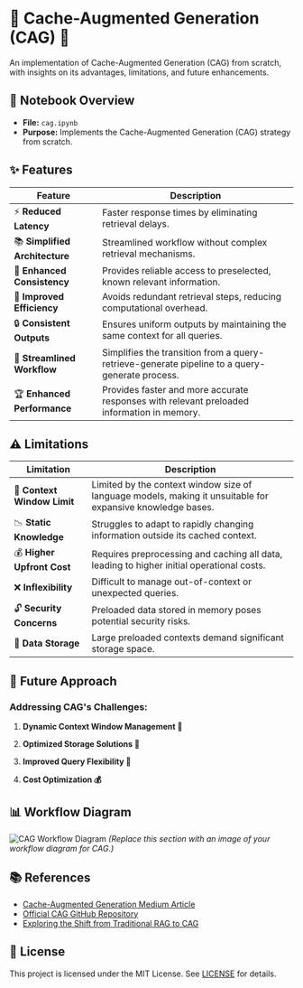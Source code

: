 # 🚀 Cache-Augmented Generation (CAG) 🧠

An implementation of Cache-Augmented Generation (CAG) from scratch, with insights on its advantages, limitations, and future enhancements.

## 📓 Notebook Overview

- **File:** `cag.ipynb`
- **Purpose:** Implements the Cache-Augmented Generation (CAG) strategy from scratch.

## ✨ Features

| Feature                | Description                                                                 |
|------------------------|-----------------------------------------------------------------------------|
| ⚡ **Reduced Latency**  | Faster response times by eliminating retrieval delays.                      |
| 📚 **Simplified Architecture** | Streamlined workflow without complex retrieval mechanisms.               |
| 🔄 **Enhanced Consistency** | Provides reliable access to preselected, known relevant information.    |
| 🚀 **Improved Efficiency** | Avoids redundant retrieval steps, reducing computational overhead.       |
| 🔒 **Consistent Outputs** | Ensures uniform outputs by maintaining the same context for all queries. |
| 🔧 **Streamlined Workflow** | Simplifies the transition from a query-retrieve-generate pipeline to a query-generate process. |
| 🏆 **Enhanced Performance** | Provides faster and more accurate responses with relevant preloaded information in memory. |

## ⚠️ Limitations

| Limitation                | Description                                                                 |
|---------------------------|-----------------------------------------------------------------------------|
| 🧠 **Context Window Limit** | Limited by the context window size of language models, making it unsuitable for expansive knowledge bases. |
| 📉 **Static Knowledge**    | Struggles to adapt to rapidly changing information outside its cached context. |
| 💰 **Higher Upfront Cost** | Requires preprocessing and caching all data, leading to higher initial operational costs. |
| ❌ **Inflexibility**       | Difficult to manage out-of-context or unexpected queries.                   |
| 🔓 **Security Concerns**   | Preloaded data stored in memory poses potential security risks.             |
| 💾 **Data Storage**        | Large preloaded contexts demand significant storage space.                  |

## 🔮 Future Approach

### Addressing CAG's Challenges:

1. **Dynamic Context Window Management 🧠**

2. **Optimized Storage Solutions 💾**

3. **Improved Query Flexibility 🔄**

4. **Cost Optimization 💰**


## 📊 Workflow Diagram

![CAG Workflow Diagram](#) *(Replace this section with an image of your workflow diagram for CAG.)*

## 📚 References

- [Cache-Augmented Generation Medium Article]([#](https://medium.com/@jagadeesan.ganesh/cache-augmented-generation-cag-the-next-frontier-in-llm-optimization-d4c83e31ba0b))
- [Official CAG GitHub Repository]([#](https://github.com/hhhuang/CAG))
- [Exploring the Shift from Traditional RAG to CAG]([#](https://medium.com/@ajayverma23/exploring-the-shift-from-traditional-rag-to-cache-augmented-generation-cag-a672942ab420))

## 📜 License

This project is licensed under the MIT License. See [LICENSE](LICENSE) for details.
